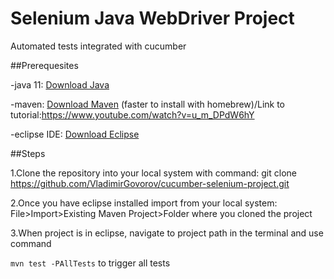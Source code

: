 # Selenium Java WebDriver Project

Automated tests integrated with cucumber

##Prerequesites

-java 11: [Download Java](https://www.oracle.com/java/technologies/javase-downloads.html) 

-maven: [Download Maven](https://maven.apache.org/download.cgi) (faster to install with homebrew)/Link to 
tutorial:https://www.youtube.com/watch?v=u_m_DPdW6hY

-eclipse IDE: [Download Eclipse](https://www.eclipse.org/downloads/)

  ##Steps

  1.Clone the repository into your local system with command: git clone https://github.com/VladimirGovorov/cucumber-selenium-project.git
  
  2.Once you have eclipse installed import from your local system:
  File>Import>Existing Maven Project>Folder where you cloned the project

  
 3.When project is in eclipse, navigate to project path in the terminal and use command 
  
  ```mvn test -PAllTests``` to trigger all tests


  
